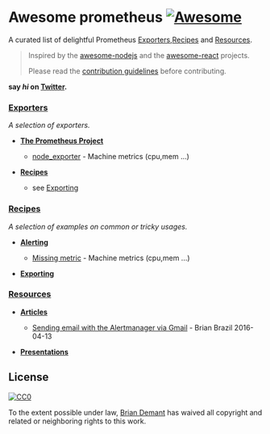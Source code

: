 # Awesome prometheus  [![Awesome](https://cdn.rawgit.com/sindresorhus/awesome/d7305f38d29fed78fa85652e3a63e154dd8e8829/media/badge.svg)](https://github.com/sindresorhus/awesome)

A curated list of delightful Prometheus [Exporters](#exporters),[Recipes](#recipes) and [Resources](#resources).

> Inspired by the [awesome-nodejs](https://github.com/sindresorhus/awesome-nodejs) and the [awesome-react](https://github.com/enaqx/awesome-react) projects.
>
> Please read the [contribution guidelines](contributing.md) before contributing.

**say *hi* on [Twitter](https://twitter.com/briandemant).**


### [Exporters](#exporters)

*A selection of exporters.* 

- **[The Prometheus Project](https://github.com/prometheus)**
  - [node_exporter](https://github.com/prometheus/node_exporter) - Machine metrics (cpu,mem ...)
   
- **[Recipes](#recipes)**
  - see [Exporting](#exporting)
	

### [Recipes](#recipes)

*A selection of examples on common or tricky usages.*

- **[Alerting](#alerting)**
  - [Missing metric](missing_metric) - Machine metrics (cpu,mem ...)
  
- **[Exporting](#exporting)**


### [Resources](#resources)

- **[Articles](#articles)**
  - [Sending email with the Alertmanager via Gmail](http://www.robustperception.io/sending-email-with-the-alertmanager-via-gmail/) - Brian Brazil 2016-04-13
  
- **[Presentations](#presentations)**

## License

[![CC0](http://mirrors.creativecommons.org/presskit/buttons/88x31/svg/cc-zero.svg)](https://creativecommons.org/publicdomain/zero/1.0/)

To the extent possible under law, [Brian Demant](brian.demant@gmail.com) has waived all copyright and related or neighboring rights to this work.

